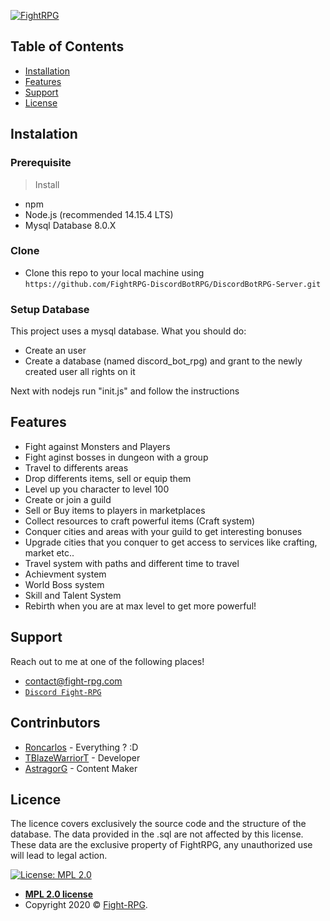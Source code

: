 [![FightRPG](https://images.discordapp.net/avatars/401421644968624129/eb4988a9c27061da9ce3b23787fbd7e3.png?size=512)](https://wiki.fight-rpg.com)


## Table of Contents

- [Installation](#installation)
- [Features](#features)
- [Support](#support)
- [License](#license)

## Instalation

### Prerequisite

> Install
- npm
- Node.js (recommended 14.15.4 LTS)
- Mysql Database 8.0.X

### Clone

- Clone this repo to your local machine using `https://github.com/FightRPG-DiscordBotRPG/DiscordBotRPG-Server.git`

### Setup Database

This project uses a mysql database. 
What you should do:
- Create an user
- Create a database (named discord_bot_rpg) and grant to the newly created user all rights on it

Next with nodejs run "init.js" and follow the instructions

## Features
- Fight against Monsters and Players
- Fight aginst bosses in dungeon with a group
- Travel to differents areas
- Drop differents items, sell or equip them
- Level up you character to level 100
- Create or join a guild
- Sell or Buy items to players in marketplaces
- Collect resources to craft powerful items (Craft system)
- Conquer cities and areas with your guild to get interesting bonuses
- Upgrade cities that you conquer to get access to services like crafting, market etc..
- Travel system with paths and different time to travel
- Achievment system
- World Boss system
- Skill and Talent System
- Rebirth when you are at max level to get more powerful!

## Support

Reach out to me at one of the following places!

- contact@fight-rpg.com
- <a href="https://discord.gg/vhHJY8V" target="_blank">`Discord Fight-RPG`</a>

## Contrinbutors
- <a href="https://github.com/Roncarlos" target="_blank">Roncarlos</a> - Everything ? :D
- <a href="https://github.com/TBlazeWarriorT" target="_blank">TBlazeWarriorT</a> - Developer 
- <a href="https://github.com/AstragorG" target="_blank">AstragorG</a> - Content Maker


## Licence

The licence covers exclusively the source code and the structure of the database.
The data provided in the .sql are not affected by this license.
These data are the exclusive property of FightRPG, any unauthorized use will lead to legal action.

[![License: MPL 2.0](https://img.shields.io/badge/License-MPL%202.0-brightgreen.svg)](https://opensource.org/licenses/MPL-2.0)

- **[MPL 2.0 license](https://github.com/FightRPG-DiscordBotRPG/DiscordBotRPG-Server/blob/master/LICENSE)**
- Copyright 2020 © <a href="https://fight-rpg.com" target="_blank">Fight-RPG</a>.
